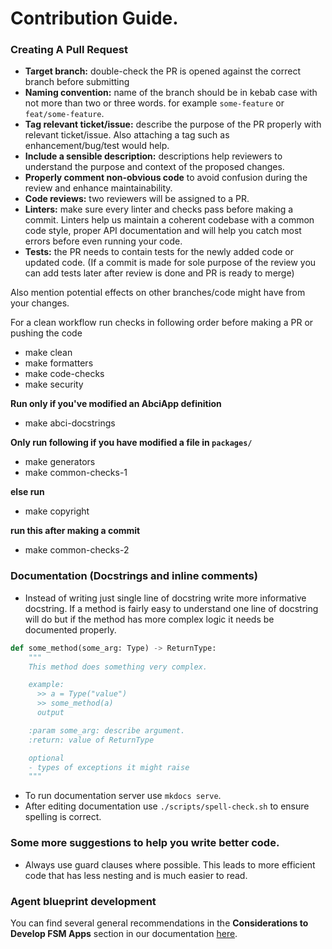 # Contribution Guide.

### Creating A Pull Request
- **Target branch:** double-check the PR is opened against the correct branch before submitting
- **Naming convention:** name of the branch should be in kebab case with not more than two or three words. for example `some-feature` or `feat/some-feature`.
- **Tag relevant ticket/issue:** describe the purpose of the PR properly with relevant ticket/issue. Also attaching a tag such as enhancement/bug/test would help.
- **Include a sensible description:** descriptions help reviewers to understand the purpose and context of the proposed changes.
- **Properly comment non-obvious  code** to avoid confusion during the review and enhance maintainability.
- **Code reviews:** two reviewers will be assigned to a PR.
- **Linters:** make sure every linter and checks pass before making a commit. Linters help us maintain a coherent codebase with a common code style, proper API documentation and will help you catch most errors before even running your code.
- **Tests:** the PR needs to contain tests for the newly added code or updated code. (If a commit is made for sole purpose of the review you can add tests later after review is done and PR is ready to merge)

Also mention potential effects on other branches/code might have from your changes.

For a clean workflow run checks in following order before making a PR or pushing the code

- make clean
- make formatters
- make code-checks
- make security

**Run only if you've modified an AbciApp definition**
- make abci-docstrings

**Only run following if you have modified a file in `packages/`**
- make generators
- make common-checks-1

**else run**
- make copyright

**run this after making a commit**
- make common-checks-2


### Documentation (Docstrings and inline comments)
- Instead of writing just single line of docstring write more informative docstring. If a method is fairly easy to understand one line of docstring will do but if the method has more complex logic it needs be documented properly.
```python
def some_method(some_arg: Type) -> ReturnType:
    """
    This method does something very complex.

    example:
      >> a = Type("value")
      >> some_method(a)
      output

    :param some_arg: describe argument.
    :return: value of ReturnType

    optional
    - types of exceptions it might raise
    """
```
- To run documentation server use `mkdocs serve`.
- After editing documentation use `./scripts/spell-check.sh` to ensure spelling is correct.

### Some more suggestions to help you write better code.

- Always use guard clauses where possible. This leads to more efficient code that has less nesting and is much easier to read.


### Agent blueprint development

You can find several general recommendations in the **Considerations to Develop FSM Apps** section in our documentation [here](https://stack.olas.network/open-autonomy/key_concepts/fsm_app_introduction/).
